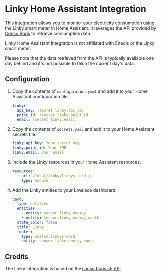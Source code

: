 # Linky Home Assistant Integration

This integration allows you to monitor your electricity consumption using the Linky smart meter in Home Assistant. It leverages the API provided by [Conso Boris](https://conso.boris.sh) to retrieve consumption data.

Linky Home Assistant Integration is not affiliated with Enedis or the Linky smart meter.


Please note that the data retrieved from the API is typically available one day behind and it's not possible to fetch the current day's data.

## Configuration

1. Copy the contents of `configuration.yaml` and add it to your Home Assistant configuration file.

    ```yaml
    linky:
      api_key: !secret linky.api_key
      point_id: !secret linky.point_id
      email: !secret linky.email
    ```

2. Copy the contents of `secrets.yaml` and add it to your Home Assistant secrets file.

    ```yaml
    linky.api_key: Your secret Key
    linky.point_id: Your PMR
    linky.email: Your email
    ```

3. Include the Linky resources in your Home Assistant resources.

    ```yaml
    resources:
      - url: /local/linky/linkys-card.js
        type: module
    ```

4. Add the Linky entities to your Lovelace dashboard.

    ```yaml
    card:
      type: entities
      entities:
        - entity: sensor.linky_energy
        - entity: sensor.linky_energy_month
      state_color: false
      title: Linky
      footer:
        type: custom:linkys-card
        entity: sensor.linky_energy_hours
    ```
## Credits

The Linky integration is based on the [conso.boris.sh API](
  https://conso.boris.sh)
